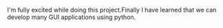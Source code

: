 I'm fully excited while doing this project.Finally I have learned that we can develop many  GUI applications using python.
